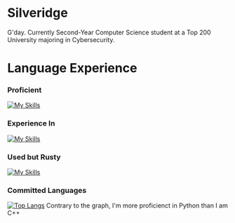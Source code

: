 # Silveridge
G'day. Currently Second-Year Computer Science student at a Top 200 University majoring in Cybersecurity.

# Language Experience
### Proficient
[![My Skills](https://skillicons.dev/icons?i=py,github,java,arduino)](https://skillicons.dev)

### Experience In
[![My Skills](https://skillicons.dev/icons?i=qt,md,js,html,css,figma)](https://skillicons.dev)

### Used but Rusty
[![My Skills](https://skillicons.dev/icons?i=netlify,cs,cpp)](https://skillicons.dev)

### Committed Languages
[![Top Langs](https://github-readme-stats.vercel.app/api/top-langs/?username=Silveridge&layout=donut-vertical)](https://github.com/anuraghazra/github-readme-stats)
Contrary to the graph, I'm more proficienct in Python than I am C++
